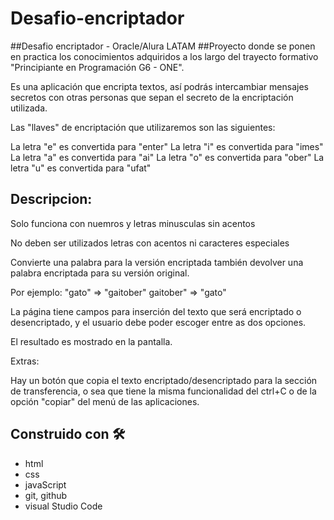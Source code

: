 # Desafio-encriptador
##Desafio encriptador - Oracle/Alura LATAM
##Proyecto donde se ponen en practica los conocimientos adquiridos a los largo del trayecto formativo "Principiante en Programación G6 - ONE".

Es una aplicación que encripta textos, así podrás intercambiar mensajes secretos con otras personas que sepan el secreto de la encriptación utilizada.

Las "llaves" de encriptación que utilizaremos son las siguientes:

La letra "e" es convertida para "enter"
La letra "i" es convertida para "imes"
La letra "a" es convertida para "ai"
La letra "o" es convertida para "ober"
La letra "u" es convertida para "ufat"

## Descripcion:

Solo funciona con nuemros y letras minusculas sin acentos 

No deben ser utilizados letras con acentos ni caracteres especiales

Convierte una palabra para la versión encriptada también devolver una palabra encriptada para su versión original.

Por ejemplo:
"gato" => "gaitober"
gaitober" => "gato"

La página tiene campos para inserción del texto que será encriptado o desencriptado, y el usuario debe poder escoger entre as dos opciones.

El resultado es mostrado en la pantalla.

Extras:

Hay un botón que copia el texto encriptado/desencriptado para la sección de transferencia, o sea que tiene la misma funcionalidad del ctrl+C o de la opción "copiar" del menú de las aplicaciones.
  
## Construido con 🛠️

- html
- css
- javaScript
- git, github
- visual Studio Code
